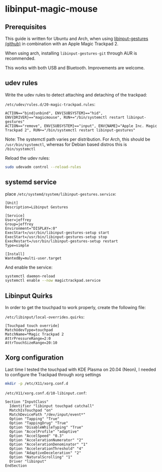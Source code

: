 # libinput-magic-mouse

## Prerequisites
This guide is written for Ubuntu and Arch, when using [libinput-gestures (github)](https://github.com/bulletmark/libinput-gestures) in combination with an Apple Magic Trackpad 2.

When using arch, installing `libinput-gestures-git` through AUR is recommended.

This works with both USB and Bluetooth. Improvements are welcome.

## udev rules
Write the udev rules to detect attaching and detaching of the trackpad:

`/etc/udev/rules.d/20-magic-trackpad.rules`:

```console
ACTION=="bind|unbind", ENV{SUBSYSTEM}=="hid", ENV{DRIVER}=="magicmouse", RUN+="/bin/systemctl restart libinput-gestures"
ACTION=="remove", ENV{SUBSYSTEM}=="input", ENV{NAME}="Apple Inc. Magic Trackpad 2", RUN+="/bin/systemctl restart libinput-gestures"
```

Note: The systemctl path varies per distribution. For Arch, this should be `/usr/bin/systemctl`, whereas for Debian based distros this is `/bin/systemctl`

Reload the udev rules:
```bash
sudo udevadm control --reload-rules
```

## systemd service

place `/etc/systemd/system/libinput-gestures.service`:

```systemd
[Unit]
Description=Libinput Gestures

[Service]
User=jeffrey
Group=jeffrey
Environment="DISPLAY=:0"
ExecStart=/usr/bin/libinput-gestures-setup start
ExecStart=/usr/bin/libinput-gestures-setup stop
ExecRestart=/usr/bin/libinput-gestures-setup restart
Type=simple

[Install]
WantedBy=multi-user.target
```

And enable the service:

```bash
systemctl daemon-reload
systemctl enable --now magictrackpad.service
```

## Libinput Quirks

In order to get the touchpad to work properly, create the following file:

`/etc/libinput/local-overrides.quirks`:

```code
[Touchpad touch override]
MatchUdevType=touchpad
MatchName=*Magic Trackpad 2
AttrPressureRange=2:0
AttrTouchSizeRange=20:10
```

## Xorg configuration

Last time I tested the touchpad with KDE Plasma on 20.04 (Neon), I needed to configure the Trackpad through xorg settings

```bash
mkdir -p /etc/X11/xorg.conf.d
```

`/etc/X11/xorg.conf.d/10-libinput.conf`:

```code
Section "InputClass"
  Identifier "libinput touchpad catchall"
  MatchIsTouchpad "on"
  MatchDevicePath "/dev/input/event*"
  Option "Tapping" "True"
  Option "TappingDrug" "True"
  Option "DisableWhileTyping" "True"
  Option "AccelProfile" "adaptive"
  Option "AccelSpeed" "0.3"
  Option "AccelerationNumerator" "2"
  Option "AccelerationDenominator" "1"
  Option "AccelerationThreshold" "4"
  Option "AdaptiveDeceleration" "2"
  Option "NaturalScrolling" "1"
  Driver "libinput"
EndSection
```

